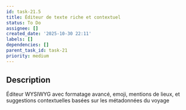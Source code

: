 ```yaml
---
id: task-21.5
title: Éditeur de texte riche et contextuel
status: To Do
assignee: []
created_date: '2025-10-30 22:11'
labels: []
dependencies: []
parent_task_id: task-21
priority: medium
---
```


## Description

<!-- SECTION:DESCRIPTION:BEGIN -->
Éditeur WYSIWYG avec formatage avancé, emoji, mentions de lieux, et suggestions contextuelles basées sur les métadonnées du voyage
<!-- SECTION:DESCRIPTION:END -->
